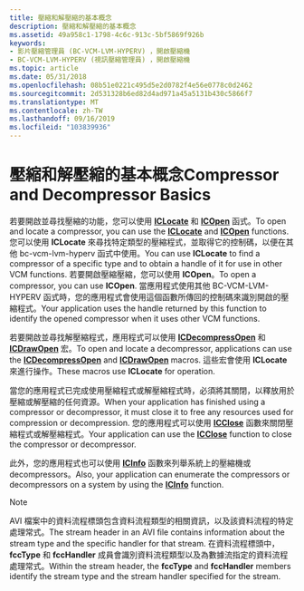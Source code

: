 ```yaml
---
title: 壓縮和解壓縮的基本概念
description: 壓縮和解壓縮的基本概念
ms.assetid: 49a958c1-1798-4c6c-913c-5bf5869f926b
keywords:
- 影片壓縮管理員 (BC-VCM-LVM-HYPERV) ，開啟壓縮機
- BC-VCM-LVM-HYPERV (視訊壓縮管理員) ，開啟壓縮機
ms.topic: article
ms.date: 05/31/2018
ms.openlocfilehash: 08b51e0221c495d5e2d0782f4e56e0778c0d2462
ms.sourcegitcommit: 2d531328b6ed82d4ad971a45a5131b430c5866f7
ms.translationtype: MT
ms.contentlocale: zh-TW
ms.lasthandoff: 09/16/2019
ms.locfileid: "103839936"
---
```

# <a name="compressor-and-decompressor-basics"></a><span data-ttu-id="79041-105">壓縮和解壓縮的基本概念</span><span class="sxs-lookup"><span data-stu-id="79041-105">Compressor and Decompressor Basics</span></span>

<span data-ttu-id="79041-106">若要開啟並尋找壓縮的功能，您可以使用 [**ICLocate**](/windows/desktop/api/Vfw/nf-vfw-iclocate) 和 [**ICOpen**](/windows/desktop/api/Vfw/nf-vfw-icopen) 函式。</span><span class="sxs-lookup"><span data-stu-id="79041-106">To open and locate a compressor, you can use the [**ICLocate**](/windows/desktop/api/Vfw/nf-vfw-iclocate) and [**ICOpen**](/windows/desktop/api/Vfw/nf-vfw-icopen) functions.</span></span> <span data-ttu-id="79041-107">您可以使用 **ICLocate** 來尋找特定類型的壓縮程式，並取得它的控制碼，以便在其他 bc-vcm-lvm-hyperv 函式中使用。</span><span class="sxs-lookup"><span data-stu-id="79041-107">You can use **ICLocate** to find a compressor of a specific type and to obtain a handle of it for use in other VCM functions.</span></span> <span data-ttu-id="79041-108">若要開啟壓縮壓縮，您可以使用 **ICOpen**。</span><span class="sxs-lookup"><span data-stu-id="79041-108">To open a compressor, you can use **ICOpen**.</span></span> <span data-ttu-id="79041-109">當應用程式使用其他 BC-VCM-LVM-HYPERV 函式時，您的應用程式會使用這個函數所傳回的控制碼來識別開啟的壓縮程式。</span><span class="sxs-lookup"><span data-stu-id="79041-109">Your application uses the handle returned by this function to identify the opened compressor when it uses other VCM functions.</span></span>

<span data-ttu-id="79041-110">若要開啟並尋找解壓縮程式，應用程式可以使用 [**ICDecompressOpen**](/windows/desktop/api/Vfw/nf-vfw-icdecompressopen) 和 [**ICDrawOpen**](/windows/desktop/api/Vfw/nf-vfw-icdrawopen) 宏。</span><span class="sxs-lookup"><span data-stu-id="79041-110">To open and locate a decompressor, applications can use the [**ICDecompressOpen**](/windows/desktop/api/Vfw/nf-vfw-icdecompressopen) and [**ICDrawOpen**](/windows/desktop/api/Vfw/nf-vfw-icdrawopen) macros.</span></span> <span data-ttu-id="79041-111">這些宏會使用 **ICLocate** 來進行操作。</span><span class="sxs-lookup"><span data-stu-id="79041-111">These macros use **ICLocate** for operation.</span></span>

<span data-ttu-id="79041-112">當您的應用程式已完成使用壓縮程式或解壓縮程式時，必須將其關閉，以釋放用於壓縮或解壓縮的任何資源。</span><span class="sxs-lookup"><span data-stu-id="79041-112">When your application has finished using a compressor or decompressor, it must close it to free any resources used for compression or decompression.</span></span> <span data-ttu-id="79041-113">您的應用程式可以使用 [**ICClose**](/windows/desktop/api/Vfw/nf-vfw-icclose) 函數來關閉壓縮程式或解壓縮程式。</span><span class="sxs-lookup"><span data-stu-id="79041-113">Your application can use the [**ICClose**](/windows/desktop/api/Vfw/nf-vfw-icclose) function to close the compressor or decompressor.</span></span>

<span data-ttu-id="79041-114">此外，您的應用程式也可以使用 [**ICInfo**](/windows/desktop/api/Vfw/nf-vfw-icinfo) 函數來列舉系統上的壓縮機或 decompressors。</span><span class="sxs-lookup"><span data-stu-id="79041-114">Also, your application can enumerate the compressors or decompressors on a system by using the [**ICInfo**](/windows/desktop/api/Vfw/nf-vfw-icinfo) function.</span></span>

> [!Note]  
> <span data-ttu-id="79041-115">AVI 檔案中的資料流程標頭包含資料流程類型的相關資訊，以及該資料流程的特定處理常式。</span><span class="sxs-lookup"><span data-stu-id="79041-115">The stream header in an AVI file contains information about the stream type and the specific handler for that stream.</span></span> <span data-ttu-id="79041-116">在資料流程標頭中， **fccType** 和 **fccHandler** 成員會識別資料流程類型以及為數據流指定的資料流程處理常式。</span><span class="sxs-lookup"><span data-stu-id="79041-116">Within the stream header, the **fccType** and **fccHandler** members identify the stream type and the stream handler specified for the stream.</span></span>

 

 

 




